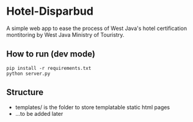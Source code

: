 # Hotel-Disparbud
A simple web app to ease the process of West Java's hotel certification montitoring by West Java Ministry of Touristry.

## How to run (dev mode)
```
pip install -r requirements.txt
python server.py
```

## Structure
* templates/ is the folder to store templatable static html pages
* ...to be added later